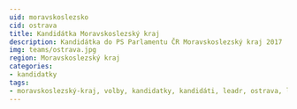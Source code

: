 ```yaml
---
uid: moravskoslezsko
cid: ostrava
title: Kandidátka Moravskoslezský kraj
description: Kandidátka do PS Parlamentu ČR Moravskoslezský kraj 2017
img: teams/ostrava.jpg
region: Moravskoslezský kraj
categories:
- kandidatky
tags:
- moravskoslezský-kraj, volby, kandidatky, kandidáti, leadr, ostrava, lukáš černohorský, 
---
```

